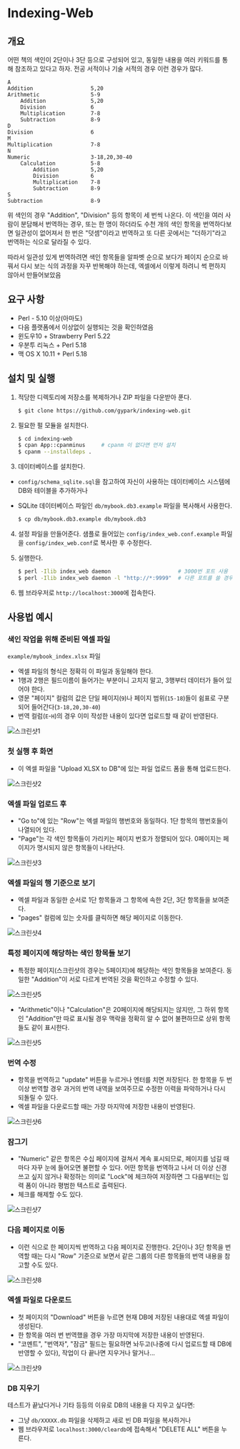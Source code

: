 # Indexing-Web

## 개요

어떤 책의 색인이 2단이나 3단 등으로 구성되어 있고, 동일한 내용을 여러 키워드를 통해 참조하고 있다고 하자. 전공 서적이나 기술 서적의 경우 이런 경우가 많다.

```
A
Addition			      5,20
Arithmetic			      5-9
	Addition		      5,20
	Division		      6
	Multiplication		  7-8
	Subtraction		      8-9
D
Division			      6
M
Multiplication			  7-8
N
Numeric			          3-18,20,30-40
	Calculation		      5-8
		Addition	      5,20
		Division	      6
		Multiplication	  7-8
		Subtraction	      8-9
S
Subtraction			      8-9
```

위 색인의 경우 "Addition", "Division" 등의 항목이 세 번씩 나온다. 이 색인을 여러 사람이 분담해서 번역하는 경우, 또는 한 명이 하더라도 수천 개의 색인 항목을 번역하다보면 일관성이 없어져서 한 번은 "덧셈"이라고 번역하고 또 다른 곳에서는 "더하기"라고 번역하는 식으로 달라질 수 있다.

따라서 일관성 있게 번역하려면 색인 항목들을 알파벳 순으로 보다가 페이지 순으로 바꿔서 다시 보는 식의 과정을 자꾸 반복해야 하는데, 엑셀에서 이렇게 하려니 썩 편하지 않아서 만들어보았음

## 요구 사항

* Perl - 5.10 이상(아마도)
* 다음 플랫폼에서 이상없이 실행되는 것을 확인하였음
 * 윈도우10 + Strawberry Perl 5.22
 * 우분투 리눅스 + Perl 5.18
 * 맥 OS X 10.11 + Perl 5.18

## 설치 및 실행

1. 적당한 디렉토리에 저장소를 복제하거나 ZIP 파일을 다운받아 푼다.

    ``` bash
    $ git clone https://github.com/gypark/indexing-web.git
    ```

2. 필요한 펄 모듈을 설치한다.

    ``` bash
    $ cd indexing-web
    $ cpan App::cpanminus     # cpanm 이 없다면 먼저 설치
    $ cpanm --installdeps .
    ```

3. 데이터베이스를 설치한다.
 * `config/schema_sqlite.sql`을 참고하여 자신이 사용하는 데이터베이스 시스템에 DB와 테이블을 추가하거나
 * SQLite 데이터베이스 파일인 `db/mybook.db3.example` 파일을 복사해서 사용한다.

    ```` bash
    $ cp db/mybook.db3.example db/mybook.db3
    ````

4. 설정 파일을 만들어준다. 샘플로 들어있는 `config/index_web.conf.example` 파일을 `config/index_web.conf`로 복사한 후 수정한다.

5. 실행한다.

    ``` bash
    $ perl -Ilib index_web daemon                     # 3000번 포트 사용
    $ perl -Ilib index_web daemon -l "http://*:9999"  # 다른 포트를 쓸 경우
    ```

6. 웹 브라우저로 `http://localhost:3000`에 접속한다.


## 사용법 예시

### 색인 작업을 위해 준비된 엑셀 파일

`example/mybook_index.xlsx` 파일

* 엑셀 파일의 형식은 정확히 이 파일과 동일해야 한다.
* 1행과 2행은 필드이름이 들어가는 부분이니 고치지 말고, 3행부터 데이터가 들어 있어야 한다.
* 영문 "페이지" 컬럼의 값은 단일 페이지(`9`)나 페이지 범위(`15-18`)들이 쉼표로 구분되어 들어간다(`3-18,20,30-40`)
* 번역 컬럼(`E`-`H`)의 경우 이미 작성한 내용이 있다면 업로드할 때 같이 반영된다.

![스크린샷1](example/indexing-shot10.png?raw=true)

### 첫 실행 후 화면

* 이 엑셀 파일을 "Upload XLSX to DB"에 있는 파일 업로드 폼을 통해 업로드한다.

![스크린샷2](example/indexing-shot20.png?raw=true)

### 엑셀 파일 업로드 후

* "Go to"에 있는 "Row"는 엑셀 파일의 행번호와 동일하다. 1단 항목의 행번호들이 나열되어 있다.
* "Page"는 각 색인 항목들이 가리키는 페이지 번호가 정렬되어 있다. 0페이지는 페이지가 명시되지 않은 항목들이 나타난다.

![스크린샷3](example/indexing-shot30.png?raw=true)

### 엑셀 파일의 행 기준으로 보기

* 엑셀 파일과 동일한 순서로 1단 항목들과 그 항목에 속한 2단, 3단 항목들을 보여준다.
* "pages" 컬럼에 있는 숫자를 클릭하면 해당 페이지로 이동한다.

![스크린샷4](example/indexing-shot40.png?raw=true)

### 특정 페이지에 해당하는 색인 항목들 보기

* 특정한 페이지(스크린샷의 경우는 5페이지)에 해당하는 색인 항목들을 보여준다. 동일한 "Addition"이 서로 다르게 번역된 것을 확인하고 수정할 수 있다.

![스크린샷5](example/indexing-shot50.png?raw=true)

* "Arithmetic"이나 "Calculation"은 20페이지에 해당되지는 않지만, 그 하위 항목인 "Addition"만 따로 표시될 경우 맥락을 정확히 알 수 없어 불편하므로 상위 항목들도 같이 표시한다.

![스크린샷5](example/indexing-shot51.png?raw=true)

### 번역 수정

* 항목을 번역하고 "update" 버튼을 누르거나 엔터를 치면 저장된다. 한 항목을 두 번 이상 번역할 경우 과거의 번역 내역을 보여주므로 수정한 이력을 파악하거나 다시 되돌릴 수 있다.
* 엑셀 파일을 다운로드할 때는 가장 마지막에 저장한 내용이 반영된다.

![스크린샷6](example/indexing-shot60.png?raw=true)

### 잠그기

* "Numeric" 같은 항목은 수십 페이지에 걸쳐서 계속 표시되므로, 페이지를 넘길 때마다 자꾸 눈에 들어오면 불편할 수 있다. 어떤 항목을 번역하고 나서 더 이상 신경쓰고 싶지 않거나 확정하는 의미로 "Lock"에 체크하여 저장하면 그 다음부터는 입력 폼이 아니라 평범한 텍스트로 출력된다.
* 체크를 해제할 수도 있다.

![스크린샷7](example/indexing-shot70.png?raw=true)

### 다음 페이지로 이동

* 이런 식으로 한 페이지씩 번역하고 다음 페이지로 진행한다. 2단이나 3단 항목을 번역할 때는 다시 "Row" 기준으로 보면서 같은 그룹의 다른 항목들의 번역 내용을 참고할 수도 있다.

![스크린샷8](example/indexing-shot80.png?raw=true)

### 엑셀 파일로 다운로드

* 첫 페이지의 "Download" 버튼을 누르면 현재 DB에 저장된 내용대로 엑셀 파일이 생성된다.
* 한 항목을 여러 번 번역했을 경우 가장 마지막에 저장한 내용이 반영된다.
* "코멘트", "번역자", "잠금" 필드는 필요하면 놔두고(나중에 다시 업로드할 때 DB에 반영할 수 있다), 작업이 다 끝나면 지우거나 말거나...

![스크린샷9](example/indexing-shot90.png?raw=true)

### DB 지우기

테스트가 끝났다거나 기타 등등의 이유로 DB의 내용을 다 지우고 싶다면:

* 그냥 `db/XXXXX.db` 파일을 삭제하고 새로 빈 DB 파일을 복사하거나
* 웹 브라우저로 `localhost:3000/cleardb`에 접속해서 "DELETE ALL" 버튼을 누른다.

